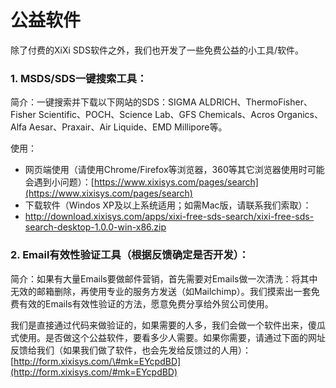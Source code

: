 # 公益软件

除了付费的XiXi SDS软件之外，我们也开发了一些免费公益的小工具/软件。

### 1. MSDS/SDS一键搜索工具：

简介：一键搜索并下载以下网站的SDS：SIGMA ALDRICH、ThermoFisher、Fisher Scientific、POCH、Science Lab、GFS Chemicals、Acros Organics、Alfa Aesar、Praxair、Air Liquide、EMD Millipore等。

使用：

* 网页端使用（请使用Chrome/Firefox等浏览器，360等其它浏览器使用时可能会遇到小问题）：[https://www.xixisys.com/pages/search](https://www.xixisys.com/pages/search)
* 下载软件（Windos XP及以上系统适用；如需Mac版，请联系我们索取）：
* http://download.xixisys.com/apps/xixi-free-sds-search/xixi-free-sds-search-desktop-1.0.0-win-x86.zip

### 2. Email有效性验证工具（根据反馈确定是否开发）：

简介：如果有大量Emails要做邮件营销，首先需要对Emails做一次清洗：将其中无效的邮箱删除，再使用专业的服务方发送（如Mailchimp）。我们摸索出一套免费有效的Emails有效性验证的方法，愿意免费分享给外贸公司使用。

我们是直接通过代码来做验证的，如果需要的人多，我们会做一个软件出来，傻瓜式使用。是否做这个公益软件，要看多少人需要。如果你需要，请通过下面的网址反馈给我们（如果我们做了软件，也会先发给反馈过的人用）： [http://form.xixisys.com/\#mk=EYcpdBD](http://form.xixisys.com/#mk=EYcpdBD)

